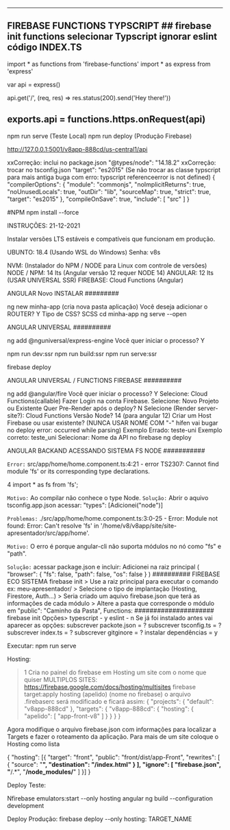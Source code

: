 -------------------
FIREBASE FUNCTIONS TYPSCRIPT ##
firebase init functions
selecionar Typscript
ignorar eslint
código INDEX.TS 
-------------------------------------------------------------
import * as functions from 'firebase-functions'
import * as express from 'express'

var api = express()

api.get('/', (req, res) => res.status(200).send('Hey there!'))

exports.api = functions.https.onRequest(api)
--------------------------------------------------------------
npm run serve (Teste Local)
npm run deploy (Produção Firebase)

http://127.0.0.1:5001/v8app-888cd/us-central1/api

xxCorreção: inclui no package.json 
"@types/node": "14.18.2"
xxCorreção: trocar no tsconfig.json
"target": "es2015" (Se não trocar as classe typscript para mais antiga buga com erro: 
typscript referenceerror is not defined)
{
  "compilerOptions": {
    "module": "commonjs",
    "noImplicitReturns": true,
    "noUnusedLocals": true,
    "outDir": "lib",
    "sourceMap": true,
    "strict": true,
    "target": "es2015"
  },
  "compileOnSave": true,
  "include": [
    "src"
  ]
}



#NPM
npm install --force

INSTRUÇÕES: 21-12-2021

Instalar versões LTS estáveis e compatíveis que funcionam em produção.

UBUNTO: 18.4 (Usando WSL do Windows)
Senha: v8s

NVM: (Instalador do NPM / NODE para Linux com controle de versões)
NODE / NPM: 14 lts (Angular versão 12 requer NODE 14)
ANGULAR: 12 lts (USAR UNIVERSAL SSR)
FIREBASE: Cloud Functions (Angular)


ANGULAR Novo INSTALAR #########

ng new minha-app (cria nova pasta aplicação)
	Você deseja adicionar o ROUTER? Y
	Tipo de CSS? SCSS
cd minha-app
ng serve --open

ANGULAR UNIVERSAL ##########

ng add @nguniversal/express-engine
	Você quer iniciar o processo? Y

npm run dev:ssr
npm run build:ssr
npm run serve:ssr

firebase deploy

ANGULAR UNIVERSAL / FUNCTIONS FIREBASE ##########

ng add @angular/fire
	Você quer iniciar o processo? Y
	Selecione: Cloud Functions(callable)
	Fazer Login na conta Firebase.
	Selecione: Novo Projeto ou Existente
	Quer Pre-Render após o deploy? N
	Selecione (Render server-site?): Cloud Functions
	Versão Node? 14 (para angular 12)
	Criar um Host Firebase ou usar existente?
	(NUNCA USAR NOME COM "-" hífen vai bugar no deploy error: occurred while parsing)
	Exemplo Errado: teste-uni
	Exemplo correto: teste_uni
	Selecionar: Nome da API no firebase
ng deploy

ANGULAR BACKAND ACESSANDO SISTEMA FS NODE ###########

`Error:` src/app/home/home.component.ts:4:21 - error TS2307: Cannot find module 'fs' or its corresponding type declarations.

4 import * as fs from 'fs';

`Motivo:` Ao compilar não conhece o type Node.
`Solução:` Abrir o aquivo tsconfig.app.json acessar:  "types": [Adicionei("node")]


`Problemas:`
./src/app/home/home.component.ts:3:0-25 - Error: Module not found: Error: Can't resolve 'fs' in '/home/v8/v8app/site/site-apresentador/src/app/home'.

`Motivo:` O erro é porque angular-cli não suporta módulos no nó como "fs" e "path".

`Solução:` acessar package.json e incluir: Adicionei na raiz principal (
     "browser": {
    "fs": false,
    "path": false,
    "os": false
  }
 )
########## FIREBASE ECO SISTEMA
firebase init 
	> Use a raiz principal para executar o comando ex: meu-apresentador/
	> Selecione o tipo de implantação (Hosting, Firestore, Auth...)
	> Seria criado um aquivo firebase.json que terá as informações de cada módulo
	> Altere a pasta que corresponde o módulo em "public": "Caminho da Pasta",
Functions: #####################
firebase init
Opções>
typescript - y
eslint - n
Se já foi instalado antes vai aparecer as opções:
subscrever packote.json = ?
subscrever tsconfig.ts = ?
subscrever index.ts = ?
subscrever gitginore = ?
instalar dependências = y

Executar:
npm run serve


Hosting:

 > 1 Cria no painel do firebase em Hosting um site com o nome que quiser
 > MULTIPLOS SITES:  https://firebase.google.com/docs/hosting/multisites
	firebase target:apply hosting (apelido) (nome no firebase)
	o arquivo .firebaserc será modificado e ficará assim:
{
  "projects": {
    "default": "v8app-888cd"
  },
  "targets": {
    "v8app-888cd": {
      "hosting": {
        "apelido": [
          "app-front-v8"
        ]
      }
    }
  }
}

Agora modifique o arquivo firebase.json com informações para localizar a Targets e
fazer o roteamento da aplicação. Para mais de um site coloque o Hosting como lista

{
  "hosting": [{
    "target": "front",
   "public": "front/dist/app-Front",
   "rewrites": [ {
    "source": "**",
    "destination": "/index.html"
  } ],
    "ignore": [
      "firebase.json",
      "**/.*",
      "**/node_modules/**"
    ]
  }]
}

Deploy Teste:

Nfirebase emulators:start --only hosting
angular ng build --configuration development

Deploy Produção:
firebase deploy --only hosting: TARGET_NAME

 